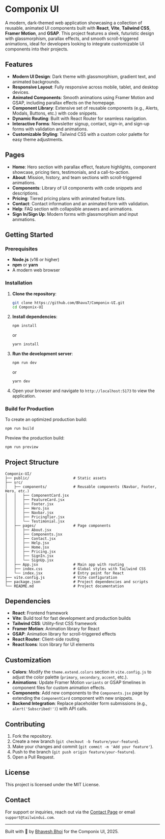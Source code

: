 # Componix UI

A modern, dark-themed web application showcasing a collection of reusable, animated UI components built with **React**, **Vite**, **Tailwind CSS**, **Framer Motion**, and **GSAP**. This project features a sleek, futuristic design with glassmorphism, parallax effects, and smooth scroll-triggered animations, ideal for developers looking to integrate customizable UI components into their projects.

## Features

- **Modern UI Design**: Dark theme with glassmorphism, gradient text, and animated backgrounds.
- **Responsive Layout**: Fully responsive across mobile, tablet, and desktop devices.
- **Animated Components**: Smooth animations using Framer Motion and GSAP, including parallax effects on the homepage.
- **Component Library**: Extensive set of reusable components (e.g., Alerts, Modals, Buttons, etc.) with code snippets.
- **Dynamic Routing**: Built with React Router for seamless navigation.
- **Interactive Forms**: Newsletter signup, contact, sign-in, and sign-up forms with validation and animations.
- **Customizable Styling**: Tailwind CSS with a custom color palette for easy theme adjustments.

## Pages

- **Home**: Hero section with parallax effect, feature highlights, component showcase, pricing tiers, testimonials, and a call-to-action.
- **About**: Mission, history, and team sections with scroll-triggered animations.
- **Components**: Library of UI components with code snippets and descriptions.
- **Pricing**: Tiered pricing plans with animated feature lists.
- **Contact**: Contact information and an animated form with validation.
- **Help**: FAQ section with collapsible answers and animations.
- **Sign In/Sign Up**: Modern forms with glassmorphism and input animations.

## Getting Started

### Prerequisites

- **Node.js** (v16 or higher)
- **npm** or **yarn**
- A modern web browser

### Installation

1. **Clone the repository**:
   ```bash
   git clone https://github.com/Bhavu7/Componix-UI.git
   cd Componix-UI
   ```

2. **Install dependencies**:
   ```bash
   npm install
   ```
   or
   ```bash
   yarn install
   ```

3. **Run the development server**:
   ```bash
   npm run dev
   ```
   or
   ```bash
   yarn dev
   ```

4. Open your browser and navigate to `http://localhost:5173` to view the application.

### Build for Production

To create an optimized production build:
```bash
npm run build
```

Preview the production build:
```bash
npm run preview
```

## Project Structure

```
Componix-UI/
├── public/                    # Static assets
├── src/
│   ├── components/            # Reusable components (Navbar, Footer, Hero, etc.)
│   │   ├── ComponentCard.jsx
│   │   ├── FeatureCard.jsx
│   │   ├── Footer.jsx
│   │   ├── Hero.jsx
│   │   ├── Navbar.jsx
│   │   ├── PricingTier.jsx
│   │   └── Testimonial.jsx
│   ├── pages/                 # Page components
│   │   ├── About.jsx
│   │   ├── Components.jsx
│   │   ├── Contact.jsx
│   │   ├── Help.jsx
│   │   ├── Home.jsx
│   │   ├── Pricing.jsx
│   │   ├── SignIn.jsx
│   │   └── SignUp.jsx
│   ├── App.jsx                # Main app with routing
│   ├── index.css              # Global styles with Tailwind CSS
│   └── index.jsx              # Entry point for React
├── vite.config.js             # Vite configuration
├── package.json               # Project dependencies and scripts
└── README.md                  # Project documentation
```

## Dependencies

- **React**: Frontend framework
- **Vite**: Build tool for fast development and production builds
- **Tailwind CSS**: Utility-first CSS framework
- **Framer Motion**: Animation library for React
- **GSAP**: Animation library for scroll-triggered effects
- **React Router**: Client-side routing
- **React Icons**: Icon library for UI elements

## Customization

- **Colors**: Modify the `theme.extend.colors` section in `vite.config.js` to adjust the color palette (`primary`, `secondary`, `accent`, etc.).
- **Animations**: Update Framer Motion `variants` or GSAP timelines in component files for custom animation effects.
- **Components**: Add new components to the `Components.jsx` page by extending the `ComponentCard` component with new snippets.
- **Backend Integration**: Replace placeholder form submissions (e.g., `alert('Subscribed!')`) with API calls.

## Contributing

1. Fork the repository.
2. Create a new branch (`git checkout -b feature/your-feature`).
3. Make your changes and commit (`git commit -m 'Add your feature'`).
4. Push to the branch (`git push origin feature/your-feature`).
5. Open a Pull Request.

## License

This project is licensed under the MIT License.

## Contact

For support or inquiries, reach out via the [Contact Page](http://localhost:5173/contact) or email `support@tailwindui.com`.

---

Built with 🚀 by [Bhavesh Bhoi](https://developer-bhavesh.netlify.app/) for the Componix UI, 2025.